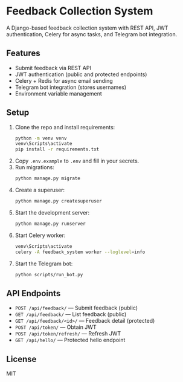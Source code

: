 # Feedback Collection System

A Django-based feedback collection system with REST API, JWT authentication, Celery for async tasks, and Telegram bot integration.

## Features
- Submit feedback via REST API
- JWT authentication (public and protected endpoints)
- Celery + Redis for async email sending
- Telegram bot integration (stores usernames)
- Environment variable management

## Setup

1. Clone the repo and install requirements:
   ```sh
   python -m venv venv
   venv\Scripts\activate
   pip install -r requirements.txt
   ```
2. Copy `.env.example` to `.env` and fill in your secrets.
3. Run migrations:
   ```sh
   python manage.py migrate
   ```
4. Create a superuser:
   ```sh
   python manage.py createsuperuser
   ```
5. Start the development server:
   ```sh
   python manage.py runserver
   ```
6. Start Celery worker:
   ```sh
   venv\Scripts\activate
   celery -A feedback_system worker --loglevel=info
   ```
7. Start the Telegram bot:
   ```sh
   python scripts/run_bot.py
   ```

## API Endpoints
- `POST /api/feedback/` — Submit feedback (public)
- `GET /api/feedback/` — List feedback (public)
- `GET /api/feedback/<id>/` — Feedback detail (protected)
- `POST /api/token/` — Obtain JWT
- `POST /api/token/refresh/` — Refresh JWT
- `GET /api/hello/` — Protected hello endpoint

## License
MIT
